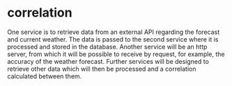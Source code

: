 # correlation

One service is to retrieve data from an external API regarding the forecast and current weather. The data is passed to the second service where it is processed and stored in the database. Another service will be an http server, from which it will be possible to receive by request, for example, the accuracy of the weather forecast. Further services will be designed to retrieve other data which will then be processed and a correlation calculated between them.